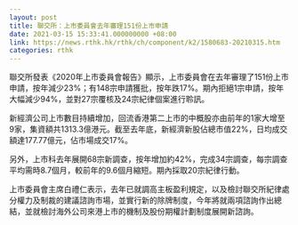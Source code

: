```yaml
---
layout: post
title: 聯交所：上市委員會去年審理151份上市申請
date: 2021-03-15 15:33:41.000000000 +08:00
link: https://news.rthk.hk/rthk/ch/component/k2/1580683-20210315.htm
categories: rthk
---
```


聯交所發表《2020年上市委員會報告》顯示，上市委員會在去年審理了151份上市申請，按年減少23%；有148宗申請獲批，按年跌17%。期內拒絕1宗申請，按年大幅減少94%，並對27宗覆核及24宗紀律個案進行聆訊。

新經濟公司上市數目持續增加，回流香港第二上市的中概股亦由前年的1家大增至9家，集資額共1313.3億港元。截至去年底，新經濟新股佔總市值22%，日均成交額達177.77億元，佔市場成交17%。

另外，上市科去年展開68宗新調查，按年增加約42%，完成34宗調查，每宗調查平均需時8.7個月，較前年的9.6個月縮短。期內採取20宗紀律行動。

上市委員會主席白禮仁表示，去年已就調高主板盈利規定，以及檢討聯交所紀律處分權力及制裁的建議諮詢市場，並實行新的除牌制度，今年將就兩項諮詢作出總結，並就檢討海外公司來港上市的機制及股份期權計劃制度展開新諮詢。
